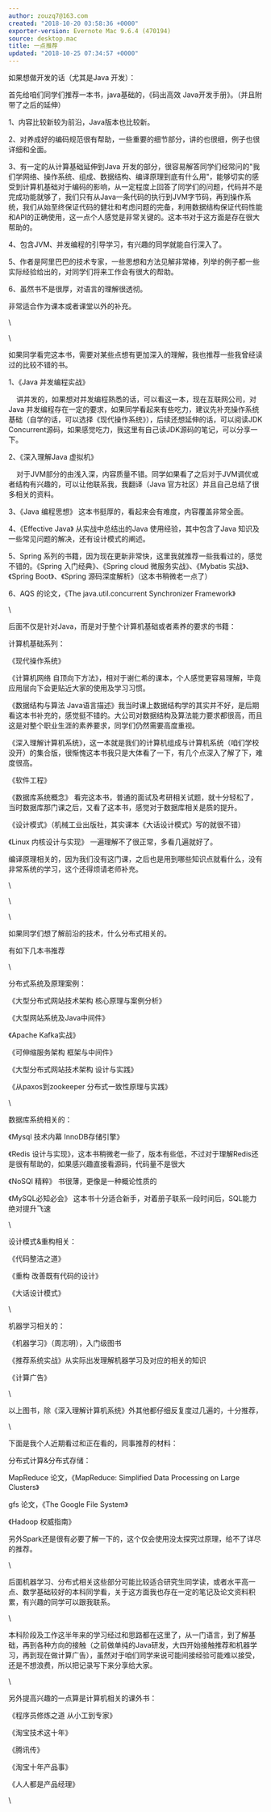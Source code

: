 ```yaml
---
author: zouzq7@163.com
created: "2018-10-20 03:58:36 +0000"
exporter-version: Evernote Mac 9.6.4 (470194)
source: desktop.mac
title: 一点推荐
updated: "2018-10-25 07:34:57 +0000"
---
```


<div>

如果想做开发的话（尤其是Java 开发）：

</div>

<div>

首先给咱们同学们推荐一本书，java基础的，《码出高效
Java开发手册》。（并且附带了之后的延伸）

</div>

<div>

1、内容比较新较为前沿，Java版本也比较新。

</div>

<div>

2、对养成好的编码规范很有帮助，一些重要的细节部分，讲的也很细，例子也很详细和全面。

</div>

<div>

3、有一定的从计算基础延伸到Java
开发的部分，很容易解答同学们经常问的"我们学网络、操作系统、组成、数据结构、编译原理到底有什么用"，能够切实的感受到计算机基础对于编码的影响，从一定程度上回答了同学们的问题，代码并不是完成功能就够了，我们只有从Java一条代码的执行到JVM字节码，再到操作系统，我们从始至终保证代码的健壮和考虑问题的完备，利用数据结构保证代码性能和API的正确使用，这一点个人感觉是非常关键的。这本书对于这方面是存在很大帮助的。

</div>

<div>

4、包含JVM、并发编程的引导学习，有兴趣的同学就能自行深入了。

</div>

<div>

5、作者是阿里巴巴的技术专家，一些思想和方法见解非常棒，列举的例子都一些实际经验给出的，对同学们将来工作会有很大的帮助。

</div>

<div>

6、虽然书不是很厚，对语言的理解很透彻。

</div>

<div>

非常适合作为课本或者课堂以外的补充。

</div>

<div>

\

</div>

<div>

\

</div>

<div>

如果同学看完这本书，需要对某些点想有更加深入的理解，我也推荐一些我曾经读过的比较不错的书。

</div>

<div>

1、《Java 并发编程实战》

</div>

<div>

    讲并发的，如果想对并发编程熟悉的话，可以看这一本，现在互联网公司，对Java
并发编程存在一定的要求，如果同学看起来有些吃力，建议先补充操作系统基础（自学的话，可以选择《现代操作系统》），后续还想延伸的话，可以阅读JDK
Concurrent源码，如果感觉吃力，我这里有自己读JDK源码的笔记，可以分享一下。

</div>

<div>

2、《深入理解Java 虚拟机》

</div>

<div>

    对于JVM部分的由浅入深，内容质量不错。同学如果看了之后对于JVM调优或者结构有兴趣的，可以让他联系我，我翻译（Java
官方社区）并且自己总结了很多相关的资料。

</div>

<div>

3、《Java 编程思想》 这本书挺厚的，看起来会有难度，内容覆盖非常全面。

</div>

<div>

4、《Effective Java》 从实战中总结出的Java 使用经验，其中包含了Java
知识及一些常见问题的解决，还有设计模式的阐述。

</div>

<div>

5、Spring
系列的书籍，因为现在更新非常快，这里我就推荐一些我看过的，感觉不错的。《Spring
入门经典》、《Spring cloud 微服务实战》、《Mybatis 实战》、《Spring
Boot》、《Spring 源码深度解析》（这本书稍微老一点了）

</div>

<div>

6、AQS 的论文，《The java.util.concurrent Synchronizer Framework》

</div>

<div>

\

</div>

<div>

后面不仅是针对Java，而是对于整个计算机基础或者素养的要求的书籍：

</div>

<div>

计算机基础系列：

</div>

<div>

《现代操作系统》

</div>

<div>

《计算机网络
自顶向下方法》，相对于谢仁希的课本，个人感觉更容易理解，毕竟应用层向下会更贴近大家的使用及学习习惯。

</div>

<div>

《数据结构与算法
Java语言描述》我当时课上数据结构学的其实并不好，是后期看这本书补充的，感觉挺不错的。大公司对数据结构及算法能力要求都很高，而且这是对整个职业生涯的素养要求，同学们仍然需要高度重视。

</div>

<div>

《深入理解计算机系统》，这一本就是我们的计算机组成与计算机系统（咱们学校没开）的集合版，很惭愧这本书我只是大体看了一下，有几个点深入了解了下，难度很高。

</div>

<div>

《软件工程》

</div>

<div>

《数据库系统概念》
看完这本书，普通的面试及考研相关试题，就十分轻松了，当时数据库那门课之后，又看了这本书，感觉对于数据库相关是质的提升。

</div>

<div>

《设计模式》（机械工业出版社，其实课本《大话设计模式》写的就很不错）

</div>

<div>

《Linux 内核设计与实现》 一遍理解不了很正常，多看几遍就好了。

</div>

<div>

编译原理相关的，因为我们没有这门课，之后也是用到哪些知识点就看什么，没有非常系统的学习，这个还得烦请老师补充。

</div>

<div>

\

</div>

<div>

\

</div>

<div>

\

</div>

<div>

如果同学们想了解前沿的技术，什么分布式相关的。

</div>

<div>

有如下几本书推荐

</div>

<div>

\

</div>

<div>

分布式系统及原理案例：

</div>

<div>

《大型分布式网站技术架构 核心原理与案例分析》

</div>

<div>

《大型网站系统及Java中间件》

</div>

<div>

《Apache Kafka实战》

</div>

<div>

《可伸缩服务架构 框架与中间件》

</div>

<div>

《大型分布式网站技术架构 设计与实践》

</div>

<div>

《从paxos到zookeeper 分布式一致性原理与实践》

</div>

<div>

\

</div>

<div>

数据库系统相关的：

</div>

<div>

《Mysql 技术内幕 InnoDB存储引擎》

</div>

<div>

《Redis
设计与实现》，这本书稍微老一些了，版本有些低，不过对于理解Redis还是很有帮助的，如果感兴趣直接看源码，代码量不是很大

</div>

<div>

《NoSQl 精粹》 书很薄，更像是一种概论性质的

</div>

<div>

《MySQL必知必会》
这本书十分适合新手，对着册子联系一段时间后，SQL能力绝对提升飞速

</div>

<div>

\

</div>

<div>

设计模式&重构相关：

</div>

<div>

《代码整洁之道》

</div>

<div>

《重构 改善既有代码的设计》

</div>

<div>

《大话设计模式》

</div>

<div>

\

</div>

<div>

机器学习相关的：

</div>

<div>

《机器学习》（周志明），入门级图书

</div>

<div>

《推荐系统实战》从实际出发理解机器学习及对应的相关的知识

</div>

<div>

《计算广告》

</div>

<div>

\

</div>

<div>

以上图书，除《深入理解计算机系统》外其他都仔细反复度过几遍的，十分推荐，

</div>

<div>

\

</div>

<div>

下面是我个人近期看过和正在看的，同事推荐的材料：

</div>

<div>

分布式计算&分布式存储：

</div>

<div>

MapReduce 论文，《MapReduce: Simplified Data Processing on Large
Clusters》

</div>

<div>

gfs 论文，《The Google File System》

</div>

<div>

《Hadoop 权威指南》

</div>

<div>

另外Spark还是很有必要了解一下的，这个仅会使用没太探究过原理，给不了详尽的推荐。

</div>

<div>

\

</div>

<div>

后面机器学习、分布式相关这些部分可能比较适合研究生同学读，或者水平高一点、数学基础较好的本科同学看，关于这方面我也存在一定的笔记及论文资料积累，有兴趣的同学可以跟我联系。

</div>

<div>

\

</div>

<div>

本科阶段及工作这半年来的学习经过和思路都在这里了，从一门语言，到了解基础，再到各种方向的接触（之前做单纯的Java研发，大四开始接触推荐和机器学习，再到现在做计算广告），虽然对于咱们同学来说可能间接经验可能难以接受，还是不想浪费，所以把记录写下来分享给大家。

</div>

<div>

\

</div>

<div>

另外提高兴趣的一点算是计算机相关的课外书：

</div>

<div>

《程序员修炼之道 从小工到专家》

</div>

<div>

《淘宝技术这十年》

</div>

<div>

《腾讯传》

</div>

<div>

《淘宝十年产品事》

</div>

<div>

《人人都是产品经理》

</div>

<div>

\

</div>
